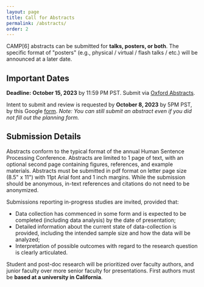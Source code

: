 ```yaml
---
layout: page
title: Call for Abstracts
permalink: /abstracts/
order: 2
---
```


CAMP[6] abstracts can be submitted for **talks, posters, or both**. The specific format of "posters" (e.g., physical / virtual / flash talks / etc.) will be announced at a later date.

## Important Dates
**Deadline:** **October 15, 2023** by 11:59 PM PST. Submit via [Oxford Abstracts](https://app.oxfordabstracts.com/stages/6853/submitter).

Intent to submit and review is requested by **October 8, 2023** by 5PM PST, by this Google [form](https://forms.gle/CGEqg6vyp7eMoZ169). _Note: You can still submit an abstract even if you did not fill out the planning form._

## Submission Details
Abstracts conform to the typical format of the annual Human Sentence Processing Conference. Abstracts are limited to 1 page of text, with an optional second page containing figures, references, and example materials. Abstracts must be submitted in pdf format on letter page size (8.5" x 11") with 11pt Arial font and 1 inch margins. While the submission should be anonymous, in-text references and citations do not need to be anonymized.

Submissions reporting in-progress studies are invited, provided that:
* Data collection has commenced in some form and is expected to be completed (including data analysis) by the date of presentation; 
* Detailed information about the current state of data-collection is provided, including the intended sample size and how the data will be analyzed;
* Interpretation of possible outcomes with regard to the research question is clearly articulated.

Student and post-doc research will be prioritized over faculty authors, and junior faculty over more senior faculty for presentations. First authors must be **based at a university in California**.